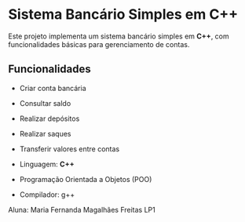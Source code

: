 # Sistema Bancário Simples em C++
Este projeto implementa um sistema bancário simples em **C++**, com funcionalidades básicas para gerenciamento de contas.

## Funcionalidades
- Criar conta bancária  
- Consultar saldo  
- Realizar depósitos  
- Realizar saques  
- Transferir valores entre contas  

- Linguagem: **C++**  
- Programação Orientada a Objetos (POO)
- Compilador: g++ 

Aluna: Maria Fernanda Magalhães Freitas
LP1
